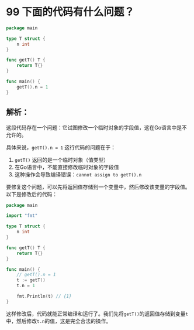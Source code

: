 # 99 下面的代码有什么问题？

```go
package main

type T struct {
	n int
}

func getT() T {
	return T{}
}

func main() {
	getT().n = 1
}
```

## 解析：

这段代码存在一个问题：它试图修改一个临时对象的字段值，这在Go语言中是不允许的。

具体来说，`getT().n = 1` 这行代码的问题在于：
1. `getT()` 返回的是一个临时对象（值类型）
2. 在Go语言中，不能直接修改临时对象的字段值
3. 这种操作会导致编译错误：`cannot assign to getT().n`

要修复这个问题，可以先将返回值存储到一个变量中，然后修改该变量的字段值。以下是修改后的代码：

```go
package main

import "fmt"

type T struct {
	n int
}

func getT() T {
	return T{}
}

func main() {
	// getT().n = 1
	t := getT()
	t.n = 1

	fmt.Println(t) // {1}
}
```

这样修改后，代码就能正常编译和运行了。我们先将`getT()`的返回值存储到变量`t`中，然后修改`t.n`的值，这是完全合法的操作。